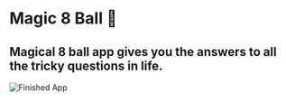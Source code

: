 
# Magic 8 Ball 🎱

## Magical 8 ball app gives you the answers to all the tricky questions in life.


![Finished App](https://github.com/londonappbrewery/Images/blob/master/8-ball-flutter-gif.gif)



